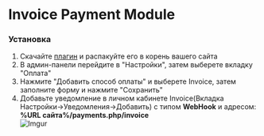 <h1>Invoice Payment Module</h1>

<h3>Установка</h3>

1. Скачайте [плагин](https://github.com/Invoice-LLC/Invoice.Module.Webasyst/archive/master.zip) и распакуйте его в корень вашего сайта
2. В админ-панели перейдите в "Настройки", затем выберете вкладку "Оплата"
3. Нажмите "Добавить способ оплаты" и выберете Invoice, затем заполните форму и нажмите "Сохранить"
4. Добавьте уведомление в личном кабинете Invoice(Вкладка Настройки->Уведомления->Добавить)
   с типом **WebHook** и адресом: **%URL сайта%/payments.php/invoice**<br>
   ![Imgur](https://imgur.com/lMmKhj1.png)
